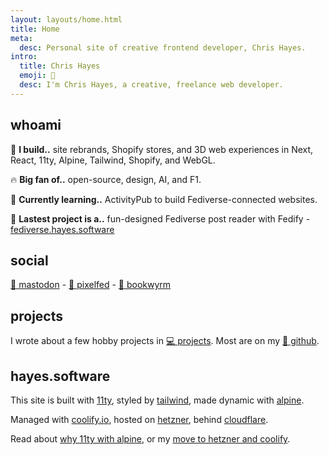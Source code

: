 ```yaml
---
layout: layouts/home.html
title: Home
meta:
  desc: Personal site of creative frontend developer, Chris Hayes.
intro:
  title: Chris Hayes
  emoji: 👋
  desc: I'm Chris Hayes, a creative, freelance web developer.
---
```


## <span class="text-primary dark:text-fg inline-block py-1 px-2 bg-primary bg-opacity-10 dark:bg-fg-dark dark:bg-opacity-10 rounded-md font-bold">whoami</span>

🚧 **I build..** site rebrands, Shopify stores, and 3D web experiences in Next, React, 11ty, Alpine, Tailwind, Shopify, and WebGL.

🔥 **Big fan of..** open-source, design, AI, and F1.

🌱 **Currently learning..** ActivityPub to build Fediverse-connected websites.

🔭 **Lastest project is a..** fun-designed Fediverse post reader with Fedify - [fediverse.hayes.software](https://fosstodon.org/@chris_hayes/113607677028451916)

## <span class="text-primary dark:text-fg inline-block py-1 px-2 bg-primary bg-opacity-10 dark:bg-fg-dark dark:bg-opacity-10 rounded-md font-bold">social</span>

<a rel="me" href="https://floss.social/@chris">🐘 mastodon</a> - <a href="https://pixelfed.social/chris-hayes" rel="me">📸 pixelfed</a> - <a href="https://bookwyrm.social/user/chris-hayes" rel="me">🐉 bookwyrm</a>

## <span class="text-primary dark:text-fg inline-block py-1 px-2 bg-primary bg-opacity-10 dark:bg-fg-dark dark:bg-opacity-10 rounded-md font-bold">projects</span>

I wrote about a few hobby projects in [💻 projects](/projects/). Most are on my <a href="https://github.com/Christopher-Hayes" rel="me">🐙 github</a>.

## <span class="text-primary dark:text-fg inline-block py-1 px-2 bg-primary bg-opacity-10 dark:bg-fg-dark dark:bg-opacity-10 rounded-md font-bold">hayes.software</span>

This site is built with [11ty](https://www.11ty.dev/), styled by [tailwind](https://tailwindcss.com/), made dynamic with [alpine](https://github.com/alpinejs/alpine/).

Managed with [coolify.io](https://coolify.io/), hosted on [hetzner](https://www.hetzner.com/), behind [cloudflare](https://www.cloudflare.com/).

Read about [why 11ty with alpine](/blog/site-update-2024), or my [move to hetzner and coolify](/blog/hetzner-with-coolify).
